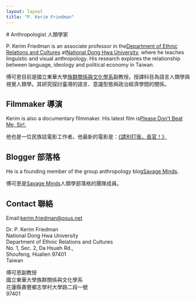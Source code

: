 ```yaml
---
layout: layout
title: "P. Kerim Friedman"
---
```


<!-- You can edit this whole page, remove it, or use it as basis for any non-post pages you have. -->
<section class="content">
# Anthropologist 人類學家

P\. Kerim Friedman is an associate professor in the[Department of Ethnic Relations and Cultures](http://www.erc.ndhu.edu.tw/) at[National Dong Hwa University](http://www.ndhu.edu.tw/bin/home.php?Lang=en), where he teaches linguistic and visual anthropology. His research explores the relationship between language, ideology and political economy in Taiwan. 

傅可恩目前是國立東華大學[族群關係與文化學系](http://www.erc.ndhu.edu.tw/)副教授。授課科目為語言人類學與視覺人類學。其研究探討臺灣的語言、意識型態與政治經濟學間的關係。

# Filmmaker 導演

Kerim is also a documentary filmmaker. His latest film is[Please Don’t Beat Me, Sir!.](http://dontbeatmesir.com/) 

他也是一位民族誌電影工作者。他最新的電影是：[《請別打我，長官！》](http://dontbeatmesir.com/)

# Blogger 部落格

He is a founding member of the group anthropology blog[Savage Minds](http://savageminds.org/). 

傅可恩是[Savage Minds](http://savageminds.org/)人類學部落格的團隊成員。

# Contact 聯絡

Email:[kerim.friedman@oxus.net](mailto:kerim.friedman@oxus.net)  

Dr. P. Kerim Friedman  
National Dong Hwa University  
Department of Ethnic Relations and Cultures  
No. 1, Sec. 2, Da Hsueh Rd.,  
Shoufeng, Hualien 97401  
Taiwan  

傅可恩副教授  
國立東華大學族群關係與文化學系  
花蓮縣壽豐鄉志學村大學路二段一號  
97401
</section>



